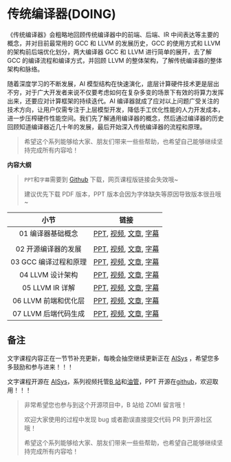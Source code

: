 <!--Copyright © ZOMI 适用于[License](https://github.com/chenzomi12/AISystem)版权许可-->

# 传统编译器(DOING)

《传统编译器》会粗略地回顾传统编译器中的前端、后端、IR 中间表达等主要的概念，并对目前最常用的 GCC 和 LLVM 的发展历史，GCC 的使用方式和 LLVM 的架构前后端优化划分，两大编译器 GCC 和 LLVM 进行简单的展开，去了解 GCC 的编译流程和编译方式，并回顾 LLVM 的整体架构，了解传统编译器的整体架构和脉络。

随着深度学习的不断发展，AI 模型结构在快速演化，底层计算硬件技术更是层出不穷，对于广大开发者来说不仅要考虑如何在复杂多变的场景下有效的将算力发挥出来，还要应对计算框架的持续迭代。AI 编译器就成了应对以上问题广受关注的技术方向，让用户仅需专注于上层模型开发，降低手工优化性能的人力开发成本，进一步压榨硬件性能空间。我们先了解通用编译器的概念，然后通过编译器的历史回顾知道编译器近几十年的发展，最后开始深入传统编译器的流程和原理。

> 希望这个系列能够给大家、朋友们带来一些些帮助，也希望自己能够继续坚持完成所有内容哈！

**内容大纲**

> `PPT`和`字幕`需要到 [Github](https://github.com/chenzomi12/AISystem) 下载，网页课程版链接会失效哦~
>
> 建议优先下载 PDF 版本，PPT 版本会因为字体缺失等原因导致版本很丑哦~

| 小节 | 链接|
|:--:|:--:|
| 01 编译器基础概念 | [PPT](./01.introduction.pdf), [视频](https://www.bilibili.com/video/BV1D84y1y73v/), [文章](./01.introduction.md), [字幕](./srt/01.srt) |
|  |  |
| 02 开源编译器的发展 | [PPT](./02.history.pdf), [视频](https://www.bilibili.com/video/BV1sM411C7Vr/), [文章](./02.history.md), [字幕](./srt/02.srt) |
| 03 GCC 编译过程和原理 | [PPT](./03.gcc.pdf), [视频](https://www.bilibili.com/video/BV1LR4y1f7et/), [文章](./03.gcc.md), [字幕](./srt/03.srt) |
| 04 LLVM 设计架构 | [PPT](./04.llvm.pdf), [视频](https://www.bilibili.com/video/BV1CG4y1V7Dn/), [文章](./04.llvm.md), [字幕](./srt/04.srt) |
| 05 LLVM IR 详解 | [PPT](./05.llvm_detail01.pdf), [视频](https://www.bilibili.com/video/BV1LR4y1f7et/), [文章](./05.llvm_detail01.md), [字幕](./srt/05.srt) |
| 06 LLVM 前端和优化层 | [PPT](./06.llvm_detail02.pdf), [视频](https://www.bilibili.com/video/BV1vd4y1t7vS), [文章](./06.llvm_detail02.md), [字幕](./srt/06.srt) |
| 07 LLVM 后端代码生成 | [PPT](./07.llvm_detail03.pdf), [视频](https://www.bilibili.com/video/BV1cd4y1b7ho), [文章](./07.llvm_detail03.md), [字幕](./srt/07.srt) |

## 备注

文字课程内容正在一节节补充更新，每晚会抽空继续更新正在 [AISys](https://chenzomi12.github.io/) ，希望您多多鼓励和参与进来！！！

文字课程开源在 [AISys](https://chenzomi12.github.io/)，系列视频托管[B 站](https://space.bilibili.com/517221395)和[油管](https://www.youtube.com/@ZOMI666/videos)，PPT 开源在[github](https://github.com/chenzomi12/AISystem)，欢迎取用！！！

> 非常希望您也参与到这个开源项目中，B 站给 ZOMI 留言哦！
>
> 欢迎大家使用的过程中发现 bug 或者勘误直接提交代码 PR 到开源社区哦！
>
> 希望这个系列能够给大家、朋友们带来一些些帮助，也希望自己能够继续坚持完成所有内容哈！
